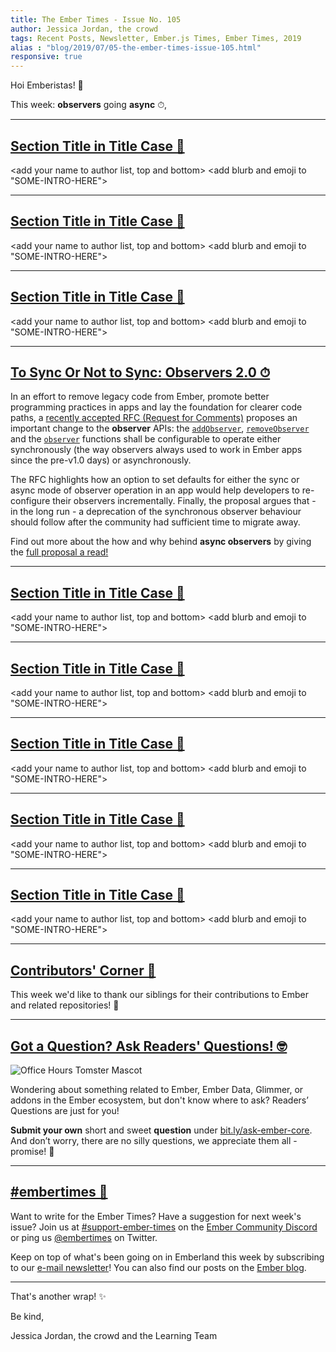 ```yaml
---
title: The Ember Times - Issue No. 105
author: Jessica Jordan, the crowd
tags: Recent Posts, Newsletter, Ember.js Times, Ember Times, 2019
alias : "blog/2019/07/05-the-ember-times-issue-105.html"
responsive: true
---
```


Hoi Emberistas! 🐹

This week:
**observers** going **async** ⏱,

---

## [Section Title in Title Case 🐹](#section-url)
<change section title emoji>
<consider adding some bold to your paragraph>

<add your name to author list, top and bottom>
<add blurb and emoji to "SOME-INTRO-HERE">

---

## [Section Title in Title Case 🐹](#section-url)
<change section title emoji>
<consider adding some bold to your paragraph>

<add your name to author list, top and bottom>
<add blurb and emoji to "SOME-INTRO-HERE">

---

## [Section Title in Title Case 🐹](#section-url)
<change section title emoji>
<consider adding some bold to your paragraph>

<add your name to author list, top and bottom>
<add blurb and emoji to "SOME-INTRO-HERE">

---

## [To Sync Or Not to Sync: Observers 2.0 ⏱](https://emberjs.github.io/rfcs/0494-async-observers.html)

In an effort to remove legacy code from Ember, promote better programming practices in apps and lay the foundation for clearer code paths, a [recently accepted RFC (Request for Comments)](https://github.com/emberjs/rfcs/pull/494) proposes an important change to the **observer** APIs: the [`addObserver`](http://api.emberjs.com/ember/3.10/functions/@ember%2Fobject%2Fobservers/addObserver), [`removeObserver`](http://api.emberjs.com/ember/3.10/functions/@ember%2Fobject%2Fobservers/removeObserver) and the [`observer`](http://api.emberjs.com/ember/3.10/functions/@ember%2Fobject/observer) functions shall be configurable to operate either synchronously (the way observers always used to work in Ember apps since the pre-v1.0 days) or asynchronously.

The RFC highlights how an option to set defaults for either the sync or async mode of observer operation in an app would help developers to re-configure their observers incrementally. Finally, the proposal argues that - in the long run - a deprecation of the synchronous observer behaviour should follow after the community had sufficient time to migrate away.

Find out more about the how and why behind **async observers** by giving the [full proposal a read!](https://emberjs.github.io/rfcs/0494-async-observers.html)

---

## [Section Title in Title Case 🐹](#section-url)
<change section title emoji>
<consider adding some bold to your paragraph>

<add your name to author list, top and bottom>
<add blurb and emoji to "SOME-INTRO-HERE">

---

## [Section Title in Title Case 🐹](#section-url)
<change section title emoji>
<consider adding some bold to your paragraph>

<add your name to author list, top and bottom>
<add blurb and emoji to "SOME-INTRO-HERE">

---

## [Section Title in Title Case 🐹](#section-url)
<change section title emoji>
<consider adding some bold to your paragraph>

<add your name to author list, top and bottom>
<add blurb and emoji to "SOME-INTRO-HERE">

---

## [Section Title in Title Case 🐹](#section-url)
<change section title emoji>
<consider adding some bold to your paragraph>

<add your name to author list, top and bottom>
<add blurb and emoji to "SOME-INTRO-HERE">

---

## [Section Title in Title Case 🐹](#section-url)
<change section title emoji>
<consider adding some bold to your paragraph>

<add your name to author list, top and bottom>
<add blurb and emoji to "SOME-INTRO-HERE">

---

## [Contributors' Corner 👏](https://guides.emberjs.com/release/contributing/repositories/)

<p>This week we'd like to thank our siblings for their contributions to Ember and related repositories! 💖</p>

---

## [Got a Question? Ask Readers' Questions! 🤓](https://docs.google.com/forms/d/e/1FAIpQLScqu7Lw_9cIkRtAiXKitgkAo4xX_pV1pdCfMJgIr6Py1V-9Og/viewform)

<div class="blog-row">
  <img class="float-right small transparent padded" alt="Office Hours Tomster Mascot" title="Readers' Questions" src="/images/tomsters/officehours.png" />

  <p>Wondering about something related to Ember, Ember Data, Glimmer, or addons in the Ember ecosystem, but don't know where to ask? Readers’ Questions are just for you!</p>

<p><strong>Submit your own</strong> short and sweet <strong>question</strong> under <a href="https://bit.ly/ask-ember-core" target="rq">bit.ly/ask-ember-core</a>. And don’t worry, there are no silly questions, we appreciate them all - promise! 🤞</p>

</div>

---

## [#embertimes 📰](https://blog.emberjs.com/tags/newsletter.html)

Want to write for the Ember Times? Have a suggestion for next week's issue? Join us at [#support-ember-times](https://discordapp.com/channels/480462759797063690/485450546887786506) on the [Ember Community Discord](https://discordapp.com/invite/zT3asNS) or ping us [@embertimes](https://twitter.com/embertimes) on Twitter.

Keep on top of what's been going on in Emberland this week by subscribing to our [e-mail newsletter](https://the-emberjs-times.ongoodbits.com/)! You can also find our posts on the [Ember blog](https://emberjs.com/blog/tags/newsletter.html).

---

That's another wrap! ✨

Be kind,

Jessica Jordan, the crowd and the Learning Team
